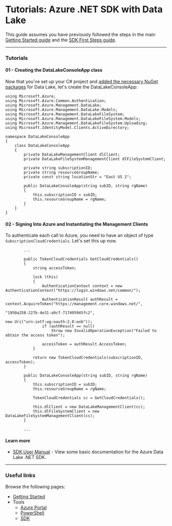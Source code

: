 # Tutorials: Azure .NET SDK with Data Lake

This guide assumes you have previously followed the steps in the main [Getting Started guide](../GettingStarted.md) and the [SDK First Steps guide](FirstSteps.md).

------------

### Tutorials

#### 01 - Creating the DataLakeConsoleApp class

Now that you've set up your C# project and [added the necessary NuGet packages](FirstSteps.md) for Data Lake, let's create the DataLakeConsoleApp:

    using Microsoft.Azure;
    using Microsoft.Azure.Common.Authentication;
    using Microsoft.Azure.Management.DataLake;
    using Microsoft.Azure.Management.DataLake.Models;
    using Microsoft.Azure.Management.DataLakeFileSystem;
    using Microsoft.Azure.Management.DataLakeFileSystem.Models;
    using Microsoft.Azure.Management.DataLakeFileSystem.Uploading;
    using Microsoft.IdentityModel.Clients.ActiveDirectory;
    
    namespace DataLakeConsoleApp
    {
        class DataLakeConsoleApp
        {
            private DataLakeManagementClient dlClient;
            private DataLakeFileSystemManagementClient dlFileSystemClient;
    
            private string subscriptionID;
            private string resourceGroupName;
            private const string locationStr = "East US 2";

            public DataLakeConsoleApp(string subID, string rgName)
            {
                this.subscriptionID = subID;
                this.resourceGroupName = rgName;
            }
        }
    }

#### 02 - Signing Into Azure and Instantiating the Management Clients

To authenticate each call to Azure, you need to have an object of type ``SubscriptionCloudCredentials``. Let's set this up now.


            ...

            public TokenCloudCredentials GetCloudCredentials()
            {
                string accessToken;
    
                lock (this)
                {
                    AuthenticationContext context = new AuthenticationContext("https://login.windows.net/common/");
    
                    AuthenticationResult authResult = context.AcquireToken("https://management.core.windows.net/",
                                                                           "1950a258-227b-4e31-a9cf-717495945fc2",
                                                                           new Uri("urn:ietf:wg:oauth:2.0:oob"));
                    if (authResult == null)
                        throw new InvalidOperationException("Failed to obtain the access token");
    
                    accessToken = authResult.AccessToken;
                }
    
                return new TokenCloudCredentials(subscriptionID, accessToken);
            }

            public DataLakeConsoleApp(string subID, string rgName)
            {
                this.subscriptionID = subID;
                this.resourceGroupName = rgName;

                TokenCloudCredentials cc = GetCloudCredentials();
                
                this.dlClient = new DataLakeManagementClient(cc);
                this.dlFileSystemClient = new DataLakeFileSystemManagementClient(cc);
            }

            ...

#### Learn more
* [SDK User Manual](UserManual.md) - View some basic documentation for the Azure Data Lake .NET SDK.

------------

### Useful links

Browse the following pages:

* [Getting Started](../GettingStarted.md)
* Tools
    * [Azure Portal](../AzurePortal/FirstSteps.md)
    * [PowerShell](../PowerShell/FirstSteps.md)
    * [SDK](../SDK/FirstSteps.md)
